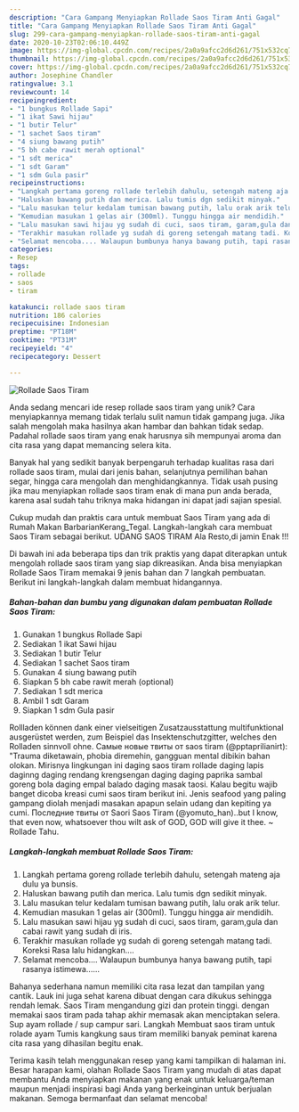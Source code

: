 ```yaml
---
description: "Cara Gampang Menyiapkan Rollade Saos Tiram Anti Gagal"
title: "Cara Gampang Menyiapkan Rollade Saos Tiram Anti Gagal"
slug: 299-cara-gampang-menyiapkan-rollade-saos-tiram-anti-gagal
date: 2020-10-23T02:06:10.449Z
image: https://img-global.cpcdn.com/recipes/2a0a9afcc2d6d261/751x532cq70/rollade-saos-tiram-foto-resep-utama.jpg
thumbnail: https://img-global.cpcdn.com/recipes/2a0a9afcc2d6d261/751x532cq70/rollade-saos-tiram-foto-resep-utama.jpg
cover: https://img-global.cpcdn.com/recipes/2a0a9afcc2d6d261/751x532cq70/rollade-saos-tiram-foto-resep-utama.jpg
author: Josephine Chandler
ratingvalue: 3.1
reviewcount: 14
recipeingredient:
- "1 bungkus Rollade Sapi"
- "1 ikat Sawi hijau"
- "1 butir Telur"
- "1 sachet Saos tiram"
- "4 siung bawang putih"
- "5 bh cabe rawit merah optional"
- "1 sdt merica"
- "1 sdt Garam"
- "1 sdm Gula pasir"
recipeinstructions:
- "Langkah pertama goreng rollade terlebih dahulu, setengah mateng aja dulu ya bunsis."
- "Haluskan bawang putih dan merica. Lalu tumis dgn sedikit minyak."
- "Lalu masukan telur kedalam tumisan bawang putih, lalu orak arik telur."
- "Kemudian masukan 1 gelas air (300ml). Tunggu hingga air mendidih."
- "Lalu masukan sawi hijau yg sudah di cuci, saos tiram, garam,gula dan cabai rawit yang sudah di iris."
- "Terakhir masukan rollade yg sudah di goreng setengah matang tadi. Koreksi Rasa lalu hidangkan...."
- "Selamat mencoba.... Walaupun bumbunya hanya bawang putih, tapi rasanya istimewa......"
categories:
- Resep
tags:
- rollade
- saos
- tiram

katakunci: rollade saos tiram 
nutrition: 186 calories
recipecuisine: Indonesian
preptime: "PT18M"
cooktime: "PT31M"
recipeyield: "4"
recipecategory: Dessert

---
```



![Rollade Saos Tiram](https://img-global.cpcdn.com/recipes/2a0a9afcc2d6d261/751x532cq70/rollade-saos-tiram-foto-resep-utama.jpg)

Anda sedang mencari ide resep rollade saos tiram yang unik? Cara menyiapkannya memang tidak terlalu sulit namun tidak gampang juga. Jika salah mengolah maka hasilnya akan hambar dan bahkan tidak sedap. Padahal rollade saos tiram yang enak harusnya sih mempunyai aroma dan cita rasa yang dapat memancing selera kita.

Banyak hal yang sedikit banyak berpengaruh terhadap kualitas rasa dari rollade saos tiram, mulai dari jenis bahan, selanjutnya pemilihan bahan segar, hingga cara mengolah dan menghidangkannya. Tidak usah pusing jika mau menyiapkan rollade saos tiram enak di mana pun anda berada, karena asal sudah tahu triknya maka hidangan ini dapat jadi sajian spesial.

Cukup mudah dan praktis cara untuk membuat Saos Tiram yang ada di Rumah Makan BarbarianKerang_Tegal. Langkah-langkah cara membuat Saos Tiram sebagai berikut. UDANG SAOS TIRAM Ala Resto,di jamin Enak !!!


Di bawah ini ada beberapa tips dan trik praktis yang dapat diterapkan untuk mengolah rollade saos tiram yang siap dikreasikan. Anda bisa menyiapkan Rollade Saos Tiram memakai 9 jenis bahan dan 7 langkah pembuatan. Berikut ini langkah-langkah dalam membuat hidangannya.

<!--inarticleads1-->

##### Bahan-bahan dan bumbu yang digunakan dalam pembuatan Rollade Saos Tiram:

1. Gunakan 1 bungkus Rollade Sapi
1. Sediakan 1 ikat Sawi hijau
1. Sediakan 1 butir Telur
1. Sediakan 1 sachet Saos tiram
1. Gunakan 4 siung bawang putih
1. Siapkan 5 bh cabe rawit merah (optional)
1. Sediakan 1 sdt merica
1. Ambil 1 sdt Garam
1. Siapkan 1 sdm Gula pasir


Rollladen können dank einer vielseitigen Zusatzausstattung multifunktional ausgerüstet werden, zum Beispiel das Insektenschutzgitter, welches den Rolladen sinnvoll ohne. Самые новые твиты от saos tiram (@pptaprilianirt): &#34;Trauma diketawain, phobia diremehin, gangguan mental dibikin bahan olokan. Mirisnya lingkungan ini daging saos tiram rollade daging lapis daginng daging rendang krengsengan daging daging paprika sambal goreng bola daging empal balado daging masak taosi. Kalau begitu wajib banget dicoba kreasi cumi saos tiram berikut ini. Jenis seafood yang paling gampang diolah menjadi masakan apapun selain udang dan kepiting ya cumi. Последние твиты от Saori Saos Tiram (@yomuto_han)..but I know, that even now, whatsoever thou wilt ask of GOD, GOD will give it thee. ~ Rollade Tahu. 

<!--inarticleads2-->

##### Langkah-langkah membuat Rollade Saos Tiram:

1. Langkah pertama goreng rollade terlebih dahulu, setengah mateng aja dulu ya bunsis.
1. Haluskan bawang putih dan merica. Lalu tumis dgn sedikit minyak.
1. Lalu masukan telur kedalam tumisan bawang putih, lalu orak arik telur.
1. Kemudian masukan 1 gelas air (300ml). Tunggu hingga air mendidih.
1. Lalu masukan sawi hijau yg sudah di cuci, saos tiram, garam,gula dan cabai rawit yang sudah di iris.
1. Terakhir masukan rollade yg sudah di goreng setengah matang tadi. Koreksi Rasa lalu hidangkan....
1. Selamat mencoba.... Walaupun bumbunya hanya bawang putih, tapi rasanya istimewa......


Bahanya sederhana namun memiliki cita rasa lezat dan tampilan yang cantik. Lauk ini juga sehat karena dibuat dengan cara dikukus sehingga rendah lemak. Saos Tiram mengandung gizi dan protein tinggi. dengan memakai saos tiram pada tahap akhir memasak akan menciptakan selera. Sup ayam rollade / sup campur sari. Langkah Membuat saos tiram untuk rolade ayam Tumis kangkung saus tiram memiliki banyak peminat karena cita rasa yang dihasilan begitu enak. 

Terima kasih telah menggunakan resep yang kami tampilkan di halaman ini. Besar harapan kami, olahan Rollade Saos Tiram yang mudah di atas dapat membantu Anda menyiapkan makanan yang enak untuk keluarga/teman maupun menjadi inspirasi bagi Anda yang berkeinginan untuk berjualan makanan. Semoga bermanfaat dan selamat mencoba!
